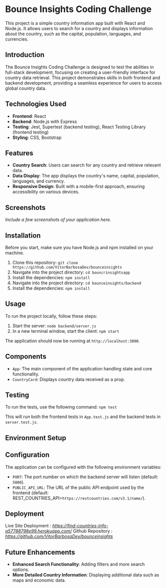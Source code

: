 # Bounce Insights Coding Challenge

This project is a simple country information app built with React and Node.js. It allows users to search for a country
and displays information about the country, such as the capital, population, languages, and currencies.

## Introduction

The Bounce Insights Coding Challenge is designed to test the abilities in full-stack development, focusing on creating a
user-friendly interface for country data retrieval. This project demonstrates skills in both frontend and backend
development, providing a seamless experience for users to access global country data.

## Technologies Used

- **Frontend**: React
- **Backend**: Node.js with Express
- **Testing**: Jest, Supertest (backend testing), React Testing Library (frontend testing)
- **Styling**: CSS, Bootstrap

## Features

- **Country Search**: Users can search for any country and retrieve relevant data.
- **Data Display**: The app displays the country's name, capital, population, languages, and currency.
- **Responsive Design**: Built with a mobile-first approach, ensuring accessibility on various devices.

## Screenshots

*Include a few screenshots of your application here.*

## Installation

Before you start, make sure you have Node.js and npm installed on your machine.

1. Clone this repository: `git clone https://github.com/VitorBarbosaDev/bounceinsights`
2. Navigate into the project directory: `cd bouncrinsightsapp`
3. Install the dependencies: `npm install`
4. Navigate into the project directory: `cd bounceinsights/backend`
5. Install the dependencies: `npm install`

## Usage

To run the project locally, follow these steps:

1. Start the server: `node backend/server.js`
2. In a new terminal window, start the client: `npm start`

The application should now be running at `http://localhost:3000`.

## Components

- `App`: The main component of the application handling state and core functionality.
- `CountryCard`: Displays country data received as a prop.

## Testing

To run the tests, use the following command: `npm test`

This will run both the frontend tests in `App.test.js` and the backend tests in `server.test.js`.

## Environment Setup

## Configuration

The application can be configured with the following environment variables:

- `PORT`: The port number on which the backend server will listen (default: `5000`).
- `PUBLIC_API_URL`: The URL of the public API endpoint used by the frontend (default:
  REST_COUNTRIES_API=`https://restcountries.com/v3.1/name/`).


## Deployment

Live Site Deployment : *https://find-countries-info-a57788798e99.herokuapp.com/*
Github Repository : *https://github.com/VitorBarbosaDev/bounceinsights*


## Future Enhancements

- **Enhanced Search Functionality**: Adding filters and more search options.
- **More Detailed Country Information**: Displaying additional data such as maps and economic data.
